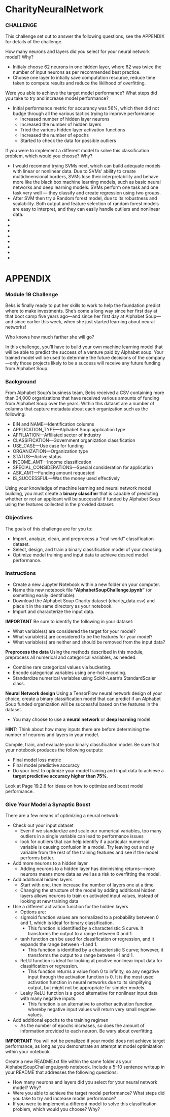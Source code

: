 # CharityNeuralNetwork

### CHALLENGE

This challenge set out to answer the following questions, see the APPENDIX for details of the challenge.

How many neurons and layers did you select for your neural network model? Why?
- Initialy choose 62 neurons in one hidden layer, where 62 was twice the number of input neurons as per recommended best practice.
- Choose one layer to intially save computation resource, reduce time taken to compute results and reduce the liklihood of overfitting. 

Were you able to achieve the target model performance? What steps did you take to try and increase model performance?
- Initial performance metric for accurancy was 56%, which then did not budge through all the various tactics trying to improve performance
  - Increased number of hidden layer neurons
  - Increased the number of hidden layers
  - Tried the variuos hidden layer activation functions
  - Increased the number of epochs
  - Started to check the data for possible outliers
  
If you were to implement a different model to solve this classification problem, which would you choose? Why?
- I would recomend trying SVMs next, which can build adequate models with linear or nonlinear data. Due to SVMs’ ability to create multidimensional borders, SVMs lose their interpretability and behave more like the black box machine learning models, such as basic neural networks and deep learning models. SVMs perform one task and one task very well — they classify and create regression using two groups.
- After SVM then try a Random forest model, due to its robustness and scalability. Both output and feature selection of random forest models are easy to interpret, and they can easily handle outliers and nonlinear data.
-
-
-
-
-
-
-
-
# APPENDIX

### Module 19 Challenge
Beks is finally ready to put her skills to work to help the foundation predict where to make investments. She’s come a long way since her first day at that boot camp five years ago—and since her first day at Alphabet Soup—and since earlier this week, when she just started learning about neural networks!

Who knows how much farther she will go?

In this challenge, you’ll have to build your own machine learning model that will be able to predict the success of a venture paid by Alphabet soup. Your trained model will be used to determine the future decisions of the company—only those projects likely to be a success will receive any future funding from Alphabet Soup.

### Background
From Alphabet Soup’s business team, Beks received a CSV containing more than 34,000 organizations that have received various amounts of funding from Alphabet Soup over the years. Within this dataset are a number of columns that capture metadata about each organization such as the following:

- EIN and NAME—Identification columns
- APPLICATION_TYPE—Alphabet Soup application type
- AFFILIATION—Affiliated sector of industry
- CLASSIFICATION—Government organization classification
- USE_CASE—Use case for funding
- ORGANIZATION—Organization type
- STATUS—Active status
- INCOME_AMT—Income classification
- SPECIAL_CONSIDERATIONS—Special consideration for application
- ASK_AMT—Funding amount requested
- IS_SUCCESSFUL—Was the money used effectively

Using your knowledge of machine learning and neural network model building, you must create a **binary classifier** that is capable of predicting whether or not an applicant will be successful if funded by Alphabet Soup using the features collected in the provided dataset.

### Objectives
The goals of this challenge are for you to:

- Import, analyze, clean, and preprocess a “real-world” classification dataset.
- Select, design, and train a binary classification model of your choosing.
- Optimize model training and input data to achieve desired model performance.

### Instructions
- Create a new Jupyter Notebook within a new folder on your computer. 
- Name this new notebook file **“AlphabetSoupChallenge.ipynb”** (or something easily identifiable).
- Download the Alphabet Soup Charity dataset (charity_data.csv) and place it in the same directory as your notebook.
- Import and characterize the input data.

**IMPORTANT**
Be sure to identify the following in your dataset:

- What variable(s) are considered the target for your model?
- What variable(s) are considered to be the features for your model?
- What variable(s) are neither and should be removed from the input data?

**Preprocess the data**
Using the methods described in this module, preprocess all numerical and categorical variables, as needed:
- Combine rare categorical values via bucketing.
- Encode categorical variables using one-hot encoding.
- Standardize numerical variables using Scikit-Learn’s StandardScaler class.

**Neural Network design**
Using a TensorFlow neural network design of your choice, create a binary classification model that can predict if an Alphabet Soup funded organization will be successful based on the features in the dataset.
- You may choose to use a **neural network** or **deep learning** model.

**HINT:**
Think about how many inputs there are before determining the number of neurons and layers in your model.

Compile, train, and evaluate your binary classification model. Be sure that your notebook produces the following outputs:
- Final model loss metric
- Final model predictive accuracy
- Do your best to optimize your model training and input data to achieve a **target predictive accuracy higher than 75%**.

Look at Page 19.2.6 for ideas on how to optimize and boost model performance.
### Give Your Model a Synaptic Boost
There are a few means of optimizing a neural network:
- Check out your input dataset
  - Even if we standardize and scale our numerical variables, too many outliers in a single variable can lead to performance issues
  - look for outliers that can help identify if a particular numerical variable is causing confusion in a model. Try leaving out a noisy variable from the rest of the training features and see if the model performs better.
- Add more neurons to a hidden layer
  - Adding neurons to a hidden layer has diminishing returns—more neurons means more data as well as a risk to overfitting the model.
- Add additional hidden layers
  - Start with one, then increase the number of layers one at a time
  - Changing the structure of the model by adding additional hidden layers allows neurons to train on activated input values, instead of looking at new training data
- Use a different activation function for the hidden layers
  - Options are: 
  - sigmoid function values are normalized to a probability between 0 and 1, which is ideal for binary classification.
    - This function is identified by a characteristic S curve. It transforms the output to a range between 0 and 1.
  - tanh function can be used for classification or regression, and it expands the range between -1 and 1.
    - This function is identified by a characteristic S curve; however, it transforms the output to a range between -1 and 1.
  - ReLU function is ideal for looking at positive nonlinear input data for classification or regression.
    - This function returns a value from 0 to infinity, so any negative input through the activation function is 0. It is the most used activation function in neural networks due to its simplifying output, but might not be appropriate for simpler models.
  - Leaky ReLU function is a good alternative for nonlinear input data with many negative inputs.
    - This function is an alternative to another activation function, whereby negative input values will return very small negative values.
- Add additional epochs to the training regimen
  - As the number of epochs increases, so does the amount of information provided to each neuron. Be wary about overfitting.


**IMPORTANT**
You will not be penalized if your model does not achieve target performance, as long as you demonstrate an attempt at model optimization within your notebook.

Create a new README.txt file within the same folder as your AlphabetSoupChallenge.ipynb notebook. Include a 5–10 sentence writeup in your README that addresses the following questions:
- How many neurons and layers did you select for your neural network model? Why?
- Were you able to achieve the target model performance? What steps did you take to try and increase model performance?
- If you were to implement a different model to solve this classification problem, which would you choose? Why?
